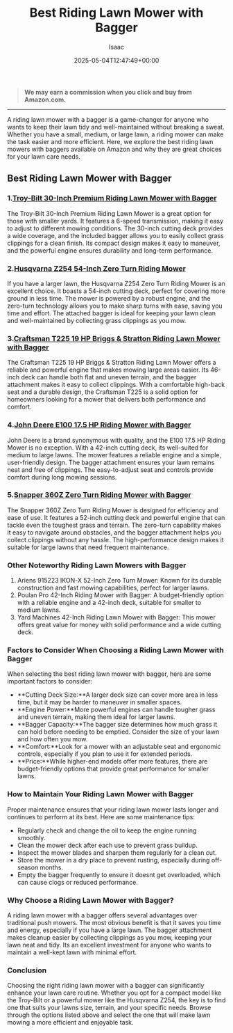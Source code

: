 ﻿---
author: Isaac
layout: post
title: Best Riding Lawn Mower with Bagger
date: '2025-05-04T12:47:49+00:00'
categories:
- Guide
tags: []
slug: /best-riding-lawn-mower-with-bagger/
lastmod: 2025-05-07T12:21:25+03:00
---
> **We may earn a commission when you click and buy from Amazon.com.**
>

---
A riding lawn mower with a bagger is a game-changer for anyone who wants to keep their lawn tidy and well-maintained without breaking a sweat. Whether you have a small, medium, or large lawn, a riding mower can make the task easier and more efficient. Here, we explore the best riding lawn mowers with baggers available on Amazon and why they are great choices for your lawn care needs.
## Best Riding Lawn Mower with Bagger
### 1.[Troy-Bilt 30-Inch Premium Riding Lawn Mower with Bagger](https://www.amazon.com/dp/B07YN33QDN?tag=p-policy-20)
The Troy-Bilt 30-Inch Premium Riding Lawn Mower is a great option for those with smaller yards. It features a 6-speed transmission, making it easy to adjust to different mowing conditions. The 30-inch cutting deck provides a wide coverage, and the included bagger allows you to easily collect grass clippings for a clean finish. Its compact design makes it easy to maneuver, and the powerful engine ensures durability and long-term performance.
### 2.[Husqvarna Z254 54-Inch Zero Turn Riding Mower](https://www.amazon.com/dp/B07W8GNR7G?tag=p-policy-20)
If you have a larger lawn, the Husqvarna Z254 Zero Turn Riding Mower is an excellent choice. It boasts a 54-inch cutting deck, perfect for covering more ground in less time. The mower is powered by a robust engine, and the zero-turn technology allows you to make sharp turns with ease, saving you time and effort. The attached bagger is ideal for keeping your lawn clean and well-maintained by collecting grass clippings as you mow.
### 3.[Craftsman T225 19 HP Briggs & Stratton Riding Lawn Mower with Bagger](https://www.amazon.com/dp/B08BLGWQ8F?tag=p-policy-20)
The Craftsman T225 19 HP Briggs & Stratton Riding Lawn Mower offers a reliable and powerful engine that makes mowing large areas easier. Its 46-inch deck can handle both flat and uneven terrain, and the bagger attachment makes it easy to collect clippings. With a comfortable high-back seat and a durable design, the Craftsman T225 is a solid option for homeowners looking for a mower that delivers both performance and comfort.
### 4.[John Deere E100 17.5 HP Riding Mower with Bagger](https://www.amazon.com/dp/B07HNX73L4?tag=p-policy-20)
John Deere is a brand synonymous with quality, and the E100 17.5 HP Riding Mower is no exception. With a 42-inch cutting deck, its well-suited for medium to large lawns. The mower features a reliable engine and a simple, user-friendly design. The bagger attachment ensures your lawn remains neat and free of clippings. The easy-to-adjust seat and controls provide comfort during long mowing sessions.
### 5.[Snapper 360Z Zero Turn Riding Mower with Bagger](https://www.amazon.com/dp/B06ZY7DFG9?tag=p-policy-20)
The Snapper 360Z Zero Turn Riding Mower is designed for efficiency and ease of use. It features a 52-inch cutting deck and powerful engine that can tackle even the toughest grass and terrain. The zero-turn capability makes it easy to navigate around obstacles, and the bagger attachment helps you collect clippings without any hassle. The high-performance design makes it suitable for large lawns that need frequent maintenance.
### Other Noteworthy Riding Lawn Mowers with Bagger
1. Ariens 915223 IKON-X 52-Inch Zero Turn Mower: Known for its durable construction and fast mowing capabilities, perfect for larger lawns.
2. Poulan Pro 42-Inch Riding Mower with Bagger: A budget-friendly option with a reliable engine and a 42-inch deck, suitable for smaller to medium lawns.
3. Yard Machines 42-Inch Riding Lawn Mower with Bagger: This mower offers great value for money with solid performance and a wide cutting deck.
### Factors to Consider When Choosing a Riding Lawn Mower with Bagger
When selecting the best riding lawn mower with bagger, here are some important factors to consider:
- **Cutting Deck Size:**A larger deck size can cover more area in less time, but it may be harder to maneuver in smaller spaces.
- **Engine Power:**More powerful engines can handle tougher grass and uneven terrain, making them ideal for larger lawns.
- **Bagger Capacity:**The bagger size determines how much grass it can hold before needing to be emptied. Consider the size of your lawn and how often you mow.
- **Comfort:**Look for a mower with an adjustable seat and ergonomic controls, especially if you plan to use it for extended periods.
- **Price:**While higher-end models offer more features, there are budget-friendly options that provide great performance for smaller lawns.
### How to Maintain Your Riding Lawn Mower with Bagger
Proper maintenance ensures that your riding lawn mower lasts longer and continues to perform at its best. Here are some maintenance tips:
- Regularly check and change the oil to keep the engine running smoothly.
- Clean the mower deck after each use to prevent grass buildup.
- Inspect the mower blades and sharpen them regularly for a clean cut.
- Store the mower in a dry place to prevent rusting, especially during off-season months.
- Empty the bagger frequently to ensure it doesnt get overloaded, which can cause clogs or reduced performance.
### Why Choose a Riding Lawn Mower with Bagger?
A riding lawn mower with a bagger offers several advantages over traditional push mowers. The most obvious benefit is that it saves you time and energy, especially if you have a large lawn. The bagger attachment makes cleanup easier by collecting clippings as you mow, keeping your lawn neat and tidy. Its an excellent investment for anyone who wants to maintain a well-kept lawn with minimal effort.
### Conclusion
Choosing the right riding lawn mower with a bagger can significantly enhance your lawn care routine. Whether you opt for a compact model like the Troy-Bilt or a powerful mower like the Husqvarna Z254, the key is to find one that suits your lawns size, terrain, and your specific needs. Browse through the options listed above and select the one that will make lawn mowing a more efficient and enjoyable task.